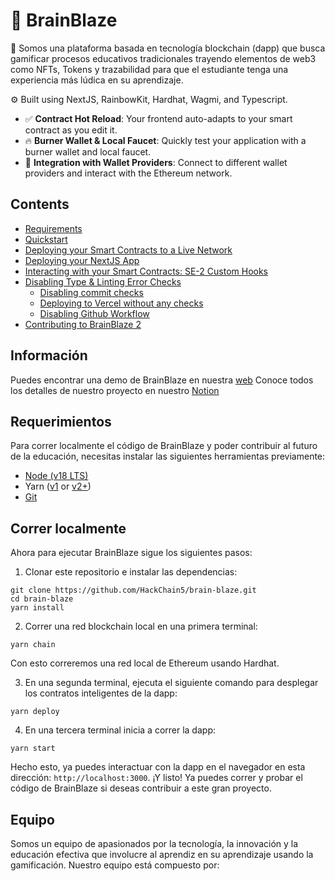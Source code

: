 # 🧠 BrainBlaze

🧪 Somos una plataforma basada en tecnología blockchain (dapp) que busca gamificar procesos educativos tradicionales trayendo elementos de web3 como NFTs, Tokens y trazabilidad para que el estudiante tenga una experiencia más lúdica en su aprendizaje.

⚙️ Built using NextJS, RainbowKit, Hardhat, Wagmi, and Typescript.

- ✅ **Contract Hot Reload**: Your frontend auto-adapts to your smart contract as you edit it.
- 🔥 **Burner Wallet & Local Faucet**: Quickly test your application with a burner wallet and local faucet.
- 🔐 **Integration with Wallet Providers**: Connect to different wallet providers and interact with the Ethereum network.

## Contents

- [Requirements](#requirements)
- [Quickstart](#quickstart)
- [Deploying your Smart Contracts to a Live Network](#deploying-your-smart-contracts-to-a-live-network)
- [Deploying your NextJS App](#deploying-your-nextjs-app)
- [Interacting with your Smart Contracts: SE-2 Custom Hooks](#interacting-with-your-smart-contracts-se-2-custom-hooks)
- [Disabling Type & Linting Error Checks](#disabling-type-and-linting-error-checks)
  - [Disabling commit checks](#disabling-commit-checks)
  - [Deploying to Vercel without any checks](#deploying-to-vercel-without-any-checks)
  - [Disabling Github Workflow](#disabling-github-workflow)
- [Contributing to BrainBlaze 2](#contributing-to-scaffold-eth-2)

## Información
Puedes encontrar una demo de BrainBlaze en nuestra [web](https://brain-blaze.vercel.app/)
Conoce todos los detalles de nuestro proyecto en nuestro [Notion]() 

## Requerimientos

Para correr localmente el código de BrainBlaze y poder contribuir al futuro de la educación, necesitas instalar las siguientes herramientas previamente:

- [Node (v18 LTS)](https://nodejs.org/en/download/)
- Yarn ([v1](https://classic.yarnpkg.com/en/docs/install/) or [v2+](https://yarnpkg.com/getting-started/install))
- [Git](https://git-scm.com/downloads)

## Correr localmente

Ahora para ejecutar BrainBlaze sigue los siguientes pasos:

1. Clonar este repositorio e instalar las dependencias:

```
git clone https://github.com/HackChain5/brain-blaze.git
cd brain-blaze
yarn install
```

2. Correr una red blockchain local en una primera terminal:

```
yarn chain
```

Con esto correremos una red local de Ethereum usando Hardhat.

3. En una segunda terminal, ejecuta el siguiente comando para desplegar los contratos inteligentes de la dapp:

```
yarn deploy
```

4. En una tercera terminal inicia a correr la dapp:

```
yarn start
```

Hecho esto, ya puedes interactuar con la dapp en el navegador en esta dirección: `http://localhost:3000`.
¡Y listo! Ya puedes correr y probar el código de BrainBlaze si deseas contribuir a este gran proyecto.

## Equipo
Somos un equipo de apasionados por la tecnología, la innovación y la educación efectiva que involucre al aprendiz en su aprendizaje usando la gamificación. Nuestro equipo está compuesto por: 
